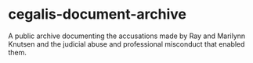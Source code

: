 # cegalis-document-archive
A public archive documenting the accusations made by Ray and Marilynn Knutsen and the judicial abuse and professional misconduct that enabled them.
